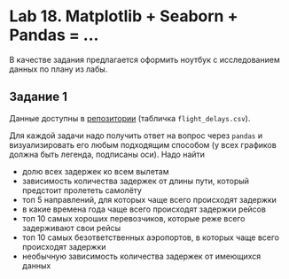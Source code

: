 # Lab 18. Matplotlib + Seaborn + Pandas = ...

В качестве задания предлагается оформить ноутбук с исследованием данных по плану из лабы.

## Задание 1

Данные доступны в [репозитории](https://github.com/Laggg/data--for--students) (табличка `flight_delays.csv`).

Для каждой задачи надо получить ответ на вопрос через `pandas` и визуализировать его любым подходящим способом (у всех графиков должна быть легенда, подписаны оси). Надо найти
* долю всех задержек ко всем вылетам
* зависимость количества задержек от длины пути, который предстоит пролететь самолёту
* топ 5 направлений, для которых чаще всего происходят задержки
* в какие времена года чаще всего происходят задержки рейсов
* топ 10 самых хороших перевозчиков, которые реже всего задерживают свои рейсы
* топ 10 самых безответственных аэропортов, в которых чаще всего происходят задержки
* необычную зависимость количества задержек от имеющихся данных
